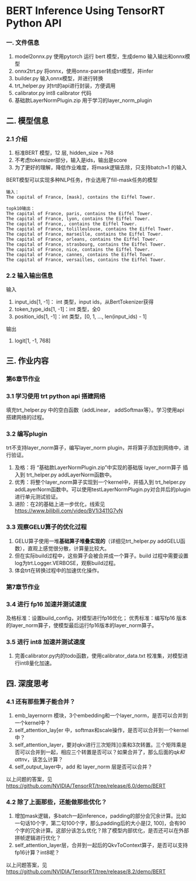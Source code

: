 # BERT Inference Using TensorRT Python API



### 一. 文件信息
1. model2onnx.py 使用pytorch 运行 bert 模型，生成demo 输入输出和onnx模型
2. onnx2trt.py 将onnx，使用onnx-parser转成trt模型，并infer
3. builder.py 输入onnx模型，并进行转换
4. trt_helper.py 对trt的api进行封装，方便调用
5. calibrator.py int8 calibrator 代码
6. 基础款LayerNormPlugin.zip 用于学习的layer_norm_plugin

## 二. 模型信息
### 2.1 介绍
1. 标准BERT 模型，12 层, hidden_size = 768
2. 不考虑tokensizer部分，输入是ids，输出是score
3. 为了更好的理解，降低作业难度，将mask逻辑去除，只支持batch=1 的输入

BERT模型可以实现多种NLP任务，作业选用了fill-mask任务的模型

```
输入：
The capital of France, [mask], contains the Eiffel Tower.

topk10输出：
The capital of France, paris, contains the Eiffel Tower.
The capital of France, lyon, contains the Eiffel Tower.
The capital of France,, contains the Eiffel Tower.
The capital of France, tolilleulouse, contains the Eiffel Tower.
The capital of France, marseille, contains the Eiffel Tower.
The capital of France, orleans, contains the Eiffel Tower.
The capital of France, strasbourg, contains the Eiffel Tower.
The capital of France, nice, contains the Eiffel Tower.
The capital of France, cannes, contains the Eiffel Tower.
The capital of France, versailles, contains the Eiffel Tower.
```

### 2.2 输入输出信息
输入
1. input_ids[1, -1]： int 类型，input ids，从BertTokenizer获得
2. token_type_ids[1, -1]：int 类型，全0
3. position_ids[1, -1]：int 类型，[0, 1, ..., len(input_ids) - 1]

输出
1. logit[1, -1, 768]
 
## 三. 作业内容

### 第6章节作业

### 3.1 学习使用 trt python api 搭建网络
填充trt_helper.py 中的空白函数（addLinear， addSoftmax等）。学习使用api 搭建网络的过程。

### 3.2 编写plugin
trt不支持layer_norm算子，编写layer_norm plugin，并将算子添加到网络中，进行验证。
1. 及格：将 “基础款LayerNormPlugin.zip”中实现的基础版 layer_norm算子 插入到 trt_helper.py addLayerNorm函数中。
2. 优秀：将整个layer_norm算子实现到一个kernel中，并插入到 trt_helper.py addLayerNorm函数中。可以使用testLayerNormPlugin.py对合并后的plugin进行单元测试验证。
3. 进阶：在2的基础上进一步优化，线索见 https://www.bilibili.com/video/BV1i3411G7vN

### 3.3 观察GELU算子的优化过程
1. GELU算子使用一堆**基础算子堆叠实现的**（详细见trt_helper.py addGELU函数），直观上感觉很分散，计算量比较大。  
2. 但在实际build过程中，这些算子会被合并成一个算子。build 过程中需要设置log为trt.Logger.VERBOSE，观察build过程。
3. 体会trt在转换过程中的加速优化操作。

### 第7章节作业

### 3.4 进行 fp16 加速并测试速度
及格标准：设置build_config，对模型进行fp16优化；
优秀标准：编写fp16 版本的layer_norm算子，使模型最后运行fp16版本的layer_norm算子。

### 3.5 进行 int8 加速并测试速度
1. 完善calibrator.py内的todo函数，使用calibrator_data.txt 校准集，对模型进行int8量化加速。

## 四. 深度思考
### 4.1 还有那些算子能合并？
1. emb_layernorm 模块，3个embedding和一个layer_norm，是否可以合并到一个kernel中？
2. self_attention_lay[er 中，softmax和scale操作，是否可以合并到一个kernel中？
3. self_attention_layer，要对qkv进行三次矩阵]()乘和3次转置。三个矩阵乘是否可以合并到一起，相应三个转置是否可以？如果合并了，那么后面的q*k和attn*v，该怎么计算？
4. self_output_layer中，add 和 layer_norm 层是否可以合并？

以上问题的答案，见 https://github.com/NVIDIA/TensorRT/tree/release/6.0/demo/BERT

### 4.2 除了上面那些，还能做那些优化？
1. 增加mask逻辑，多batch一起inference，padding的部分会冗余计算。比如一句话10个字，第二句100个字，那么padding后的大小是[2, 100]，会有90个字的冗余计算。这部分该怎么优化？除了模型内部优化，是否还可以在外部拼帧逻辑进行优化？
2. self_attention_layer层，合并到一起后的QkvToContext算子，是否可以支持fp16计算？int8呢？

以上问题答案，见 https://github.com/NVIDIA/TensorRT/tree/release/8.2/demo/BERT

